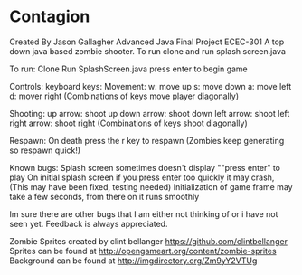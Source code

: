 # Contagion
Created By Jason Gallagher
Advanced Java Final Project ECEC-301
A top down java based zombie shooter.
To run clone and run splash screen.java

To run:
Clone
Run SplashScreen.java
press enter to begin game

Controls:
keyboard keys:
Movement:
w: move up
s: move down
a: move left
d: mover right
(Combinations of keys move player diagonally)

Shooting:
up arrow: shoot up
down arrow: shoot down
left arrow: shoot left
right arrow: shoot right
(Combinations of keys shoot diagonally)

Respawn:
On death press the r key to respawn (Zombies keep generating so respawn quick!)

Known bugs:
Splash screen sometimes doesn't display ""press enter" to play
On initial splash screen if you press enter too quickly it may crash, (This may have been fixed, testing needed)
Initialization of game frame may take a few seconds, from there on it runs smoothly

Im sure there are other bugs that I am either not thinking of or i have not seen yet. Feedback is always
appreciated.

Zombie Sprites created by clint bellanger https://github.com/clintbellanger
Sprites can be found at http://opengameart.org/content/zombie-sprites
Background can be found at http://imgdirectory.org/Zm9yY2VTUg